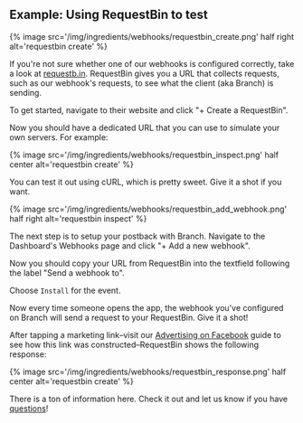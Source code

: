 
## Example: Using RequestBin to test

{% image src='/img/ingredients/webhooks/requestbin_create.png' half right alt='requestbin create' %}

If you're not sure whether one of our webhooks is configured correctly, take a look at [requestb.in](http://requestb.in/). RequestBin gives you a URL that collects requests, such as our webhook's requests, to see what the client (aka Branch) is sending.

To get started, navigate to their website and click "+ Create a RequestBin".


<div class="full-width">Now you should have a dedicated URL that you can use to simulate your own servers. For example:</div>

{% image src='/img/ingredients/webhooks/requestbin_inspect.png' half center alt='requestbin create' %}

You can test it out using cURL, which is pretty sweet. Give it a shot if you want.

{% image src='/img/ingredients/webhooks/requestbin_add_webhook.png' half right alt='requestbin inspect' %}

The next step is to setup your postback with Branch. Navigate to the Dashboard's Webhooks page and click "+ Add a new webhook".

Now you should copy your URL from RequestBin into the textfield following the label "Send a webhook to".

Choose `Install` for the event.

Now every time someone opens the app, the webhook you've configured on Branch will send a request to your RequestBin. Give it a shot!

<div class="full-width">After tapping a marketing link–visit our <a href="/recipes/deeplinked_ads/ios/">Advertising on Facebook</a> guide to see how this link was constructed–RequestBin shows the following response:</div>

{% image src='/img/ingredients/webhooks/requestbin_response.png' half center alt='requestbin create' %}

There is a ton of information here. Check it out and let us know if you have [questions](http://support.branch.io/)!

